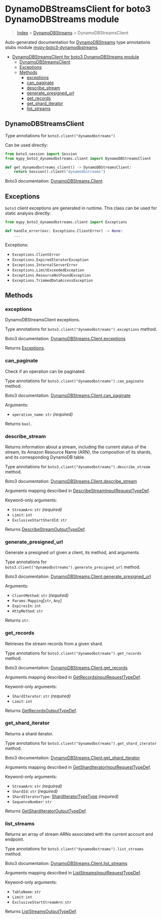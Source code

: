 <a id="dynamodbstreamsclient-for-boto3-dynamodbstreams-module"></a>

# DynamoDBStreamsClient for boto3 DynamoDBStreams module

> [Index](../README.md) > [DynamoDBStreams](./README.md) >
> DynamoDBStreamsClient

Auto-generated documentation for
[DynamoDBStreams](https://boto3.amazonaws.com/v1/documentation/api/latest/reference/services/dynamodbstreams.html#DynamoDBStreams)
type annotations stubs module
[mypy-boto3-dynamodbstreams](https://pypi.org/project/mypy-boto3-dynamodbstreams/).

- [DynamoDBStreamsClient for boto3 DynamoDBStreams module](#dynamodbstreamsclient-for-boto3-dynamodbstreams-module)
  - [DynamoDBStreamsClient](#dynamodbstreamsclient)
  - [Exceptions](#exceptions)
  - [Methods](#methods)
    - [exceptions](#exceptions)
    - [can_paginate](#can_paginate)
    - [describe_stream](#describe_stream)
    - [generate_presigned_url](#generate_presigned_url)
    - [get_records](#get_records)
    - [get_shard_iterator](#get_shard_iterator)
    - [list_streams](#list_streams)

<a id="dynamodbstreamsclient"></a>

## DynamoDBStreamsClient

Type annotations for `boto3.client("dynamodbstreams")`

Can be used directly:

```python
from boto3.session import Session
from mypy_boto3_dynamodbstreams.client import DynamoDBStreamsClient

def get_dynamodbstreams_client() -> DynamoDBStreamsClient:
    return Session().client("dynamodbstreams")
```

Boto3 documentation:
[DynamoDBStreams.Client](https://boto3.amazonaws.com/v1/documentation/api/latest/reference/services/dynamodbstreams.html#DynamoDBStreams.Client)

<a id="exceptions"></a>

## Exceptions

`boto3` client exceptions are generated in runtime. This class can be used for
static analysis directly:

```python
from mypy_boto3_dynamodbstreams.client import Exceptions

def handle_error(exc: Exceptions.ClientError) -> None:
    ...
```

Exceptions:

- `Exceptions.ClientError`
- `Exceptions.ExpiredIteratorException`
- `Exceptions.InternalServerError`
- `Exceptions.LimitExceededException`
- `Exceptions.ResourceNotFoundException`
- `Exceptions.TrimmedDataAccessException`

<a id="methods"></a>

## Methods

<a id="exceptions"></a>

### exceptions

DynamoDBStreamsClient exceptions.

Type annotations for `boto3.client("dynamodbstreams").exceptions` method.

Boto3 documentation:
[DynamoDBStreams.Client.exceptions](https://boto3.amazonaws.com/v1/documentation/api/latest/reference/services/dynamodbstreams.html#DynamoDBStreams.Client.exceptions)

Returns [Exceptions](#exceptions).

<a id="can\_paginate"></a>

### can_paginate

Check if an operation can be paginated.

Type annotations for `boto3.client("dynamodbstreams").can_paginate` method.

Boto3 documentation:
[DynamoDBStreams.Client.can_paginate](https://boto3.amazonaws.com/v1/documentation/api/latest/reference/services/dynamodbstreams.html#DynamoDBStreams.Client.can_paginate)

Arguments:

- `operation_name`: `str` *(required)*

Returns `bool`.

<a id="describe\_stream"></a>

### describe_stream

Returns information about a stream, including the current status of the stream,
its Amazon Resource Name (ARN), the composition of its shards, and its
corresponding DynamoDB table.

Type annotations for `boto3.client("dynamodbstreams").describe_stream` method.

Boto3 documentation:
[DynamoDBStreams.Client.describe_stream](https://boto3.amazonaws.com/v1/documentation/api/latest/reference/services/dynamodbstreams.html#DynamoDBStreams.Client.describe_stream)

Arguments mapping described in
[DescribeStreamInputRequestTypeDef](./type_defs.md#describestreaminputrequesttypedef).

Keyword-only arguments:

- `StreamArn`: `str` *(required)*
- `Limit`: `int`
- `ExclusiveStartShardId`: `str`

Returns
[DescribeStreamOutputTypeDef](./type_defs.md#describestreamoutputtypedef).

<a id="generate\_presigned\_url"></a>

### generate_presigned_url

Generate a presigned url given a client, its method, and arguments.

Type annotations for `boto3.client("dynamodbstreams").generate_presigned_url`
method.

Boto3 documentation:
[DynamoDBStreams.Client.generate_presigned_url](https://boto3.amazonaws.com/v1/documentation/api/latest/reference/services/dynamodbstreams.html#DynamoDBStreams.Client.generate_presigned_url)

Arguments:

- `ClientMethod`: `str` *(required)*
- `Params`: `Mapping`\[`str`, `Any`\]
- `ExpiresIn`: `int`
- `HttpMethod`: `str`

Returns `str`.

<a id="get\_records"></a>

### get_records

Retrieves the stream records from a given shard.

Type annotations for `boto3.client("dynamodbstreams").get_records` method.

Boto3 documentation:
[DynamoDBStreams.Client.get_records](https://boto3.amazonaws.com/v1/documentation/api/latest/reference/services/dynamodbstreams.html#DynamoDBStreams.Client.get_records)

Arguments mapping described in
[GetRecordsInputRequestTypeDef](./type_defs.md#getrecordsinputrequesttypedef).

Keyword-only arguments:

- `ShardIterator`: `str` *(required)*
- `Limit`: `int`

Returns [GetRecordsOutputTypeDef](./type_defs.md#getrecordsoutputtypedef).

<a id="get\_shard\_iterator"></a>

### get_shard_iterator

Returns a shard iterator.

Type annotations for `boto3.client("dynamodbstreams").get_shard_iterator`
method.

Boto3 documentation:
[DynamoDBStreams.Client.get_shard_iterator](https://boto3.amazonaws.com/v1/documentation/api/latest/reference/services/dynamodbstreams.html#DynamoDBStreams.Client.get_shard_iterator)

Arguments mapping described in
[GetShardIteratorInputRequestTypeDef](./type_defs.md#getsharditeratorinputrequesttypedef).

Keyword-only arguments:

- `StreamArn`: `str` *(required)*
- `ShardId`: `str` *(required)*
- `ShardIteratorType`:
  [ShardIteratorTypeType](./literals.md#sharditeratortypetype) *(required)*
- `SequenceNumber`: `str`

Returns
[GetShardIteratorOutputTypeDef](./type_defs.md#getsharditeratoroutputtypedef).

<a id="list\_streams"></a>

### list_streams

Returns an array of stream ARNs associated with the current account and
endpoint.

Type annotations for `boto3.client("dynamodbstreams").list_streams` method.

Boto3 documentation:
[DynamoDBStreams.Client.list_streams](https://boto3.amazonaws.com/v1/documentation/api/latest/reference/services/dynamodbstreams.html#DynamoDBStreams.Client.list_streams)

Arguments mapping described in
[ListStreamsInputRequestTypeDef](./type_defs.md#liststreamsinputrequesttypedef).

Keyword-only arguments:

- `TableName`: `str`
- `Limit`: `int`
- `ExclusiveStartStreamArn`: `str`

Returns [ListStreamsOutputTypeDef](./type_defs.md#liststreamsoutputtypedef).
